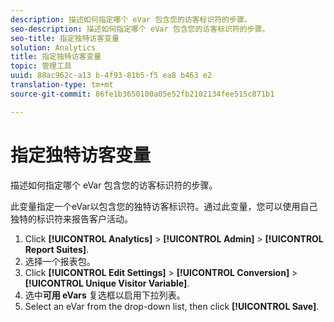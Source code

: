 ```yaml
---
description: 描述如何指定哪个 eVar 包含您的访客标识符的步骤。
seo-description: 描述如何指定哪个 eVar 包含您的访客标识符的步骤。
seo-title: 指定独特访客变量
solution: Analytics
title: 指定独特访客变量
topic: 管理工具
uuid: 88ac962c-a13 b-4f93-81b5-f5 ea8 b463 e2
translation-type: tm+mt
source-git-commit: 86fe1b3650100a05e52fb2102134fee515c871b1

---
```



# 指定独特访客变量

描述如何指定哪个 eVar 包含您的访客标识符的步骤。

此变量指定一个eVar以包含您的独特访客标识符。通过此变量，您可以使用自己独特的标识符来报告客户活动。

1. Click **[!UICONTROL Analytics]** &gt; **[!UICONTROL Admin]** &gt; **[!UICONTROL Report Suites]**.
1. 选择一个报表包。
1. Click **[!UICONTROL Edit Settings]** &gt; **[!UICONTROL Conversion]** &gt; **[!UICONTROL Unique Visitor Variable]**.
1.  选中&#x200B;**可用 eVars** 复选框以启用下拉列表。
1. Select an eVar from the drop-down list, then click **[!UICONTROL Save]**.

